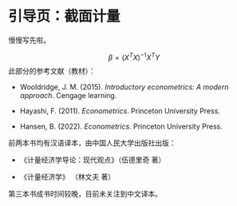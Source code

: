 # 引导页：截面计量

慢慢写先啦。

$$
\beta = (X^T X)^{-1} X^T Y
$$
此部分的参考文献（教材）：

- Wooldridge, J. M. (2015). *Introductory econometrics: A modern approach*. Cengage learning.

- Hayashi, F. (2011). *Econometrics*. Princeton University Press.
- Hansen, B. (2022). *Econometrics*. Princeton University Press.



前两本书均有汉语译本，由中国人民大学出版社出版：

- 《计量经济学导论：现代观点》（伍德里奇 著） 

- 《计量经济学》 （林文夫 著）

第三本书成书时间较晚，目前未关注到中文译本。
